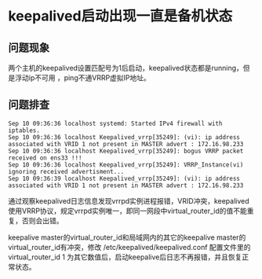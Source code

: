 # keepalived启动出现一直是备机状态

## 问题现象

两个主机的keepalived设置匹配号为1后启动，keepalived状态都是running，但是浮动ip不可用  ，ping不通VRRP虚拟IP地址。

## 问题排查

```
Sep 10 09:36:36 localhost systemd: Started IPv4 firewall with iptables.
Sep 10 09:36:36 localhost Keepalived_vrrp[35249]: (vi): ip address associated with VRID 1 not present in MASTER advert : 172.16.98.233
Sep 10 09:36:36 localhost Keepalived_vrrp[35249]: bogus VRRP packet received on ens33 !!!
Sep 10 09:36:36 localhost Keepalived_vrrp[35249]: VRRP_Instance(vi) ignoring received advertisment...
Sep 10 09:36:39 localhost Keepalived_vrrp[35249]: (vi): ip address associated with VRID 1 not present in MASTER advert : 172.16.98.233
```

通过观察keepalived日志信息发现vrrpd实例进程报错，VRID冲突，keepalived使用VRRP协议，规定vrrpd实例唯一，即同一网段中virtual_router_id的值不能重复，否则会出错。



keepalive master的virtual_router_id和局域网内的其它的keepalive master的virtual_router_id有冲突，修改 /etc/keepalived/keepalived.conf 配置文件里的 virtual_router_id 1 为其它数值后，启动keepalive后日志不再报错，并且恢复正常状态。
